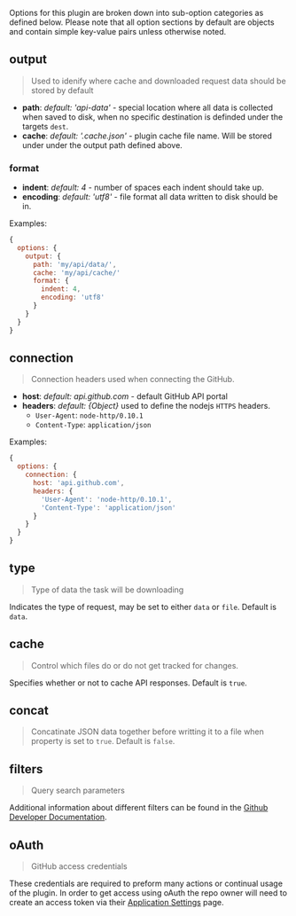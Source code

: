 Options for this plugin are broken down into sub-option categories as defined below. Please note that all option sections by default are objects and contain simple key-value pairs unless otherwise noted.


## output
> Used to idenify where cache and downloaded request data should be stored by default

* **path**: _default: 'api-data'_ - special location where all data is collected when saved to disk, when no specific destination is definded under the targets `dest`.
* **cache**:  _default: '.cache.json'_ - plugin cache file name. Will be stored under under the output path defined above.

### format
* **indent**:  _default: 4_ - number of spaces each indent should take up.
* **encoding**:  _default: 'utf8'_ - file format all data written to disk should be in.

Examples:

```js
{
  options: {
    output: {
      path: 'my/api/data/',
      cache: 'my/api/cache/'
      format: {
        indent: 4,
        encoding: 'utf8'
      }
    }
  }
}
```


## connection
> Connection headers used when connecting the GitHub.

* **host**: _default: api.github.com_ - default GitHub API portal
* **headers**: _default: {Object}_ used to define the nodejs `HTTPS` headers.
    - `User-Agent`: `node-http/0.10.1`
    - `Content-Type`: `application/json`

Examples:

```js
{
  options: {
    connection: {
      host: 'api.github.com',
      headers: {
        'User-Agent': 'node-http/0.10.1',
        'Content-Type': 'application/json'
      }
    }
  }
}
```

## type
> Type of data the task will be downloading

Indicates the type of request, may be set to either `data` or `file`. Default is `data`.

## cache
> Control which files do or do not get tracked for changes.

Specifies whether or not to cache API responses. Default is `true`.

## concat
> Concatinate JSON data together before writting it to a file when property is set to `true`. Default is `false`.

## filters
> Query search parameters

Additional information about different filters can be found in the [Github Developer Documentation](http://developer.github.com/).


## oAuth
> GitHub access credentials

These credentials are required to preform many actions or continual usage of the plugin. In order to get access using oAuth the repo owner will need to create an access token via their [Application Settings](https://github.com/settings/applications) page.

